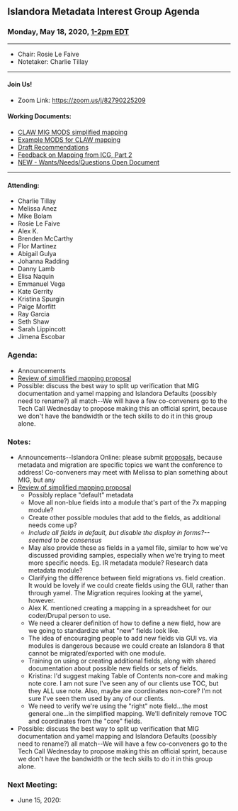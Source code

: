 ## Islandora Metadata Interest Group Agenda
### Monday, May 18, 2020, [1-2pm EDT](http://www.thetimezoneconverter.com/?t=1%20pm&tz=Toronto&)

---
* Chair: Rosie Le Faive
* Notetaker: Charlie Tillay
---

#### Join Us!
* Zoom Link: https://zoom.us/j/82790225209

#### Working Documents:
* [CLAW MIG MODS simplified mapping](https://docs.google.com/spreadsheets/d/18u2qFJ014IIxlVpM3JXfDEFccwBZcoFsjbBGpvL0jJI/edit#gid=0)
* [Example MODS for CLAW mapping](https://docs.google.com/spreadsheets/d/1C2Xie7HUDSgRT5v4ldoJvlNdoXz2GHAPvL3PE3TOKW8/edit#gid=1829081124)
* [Draft Recommendations](https://docs.google.com/document/d/15qSO9YcALtYSqd6CUuGx0t8FwUJ5pPwVPz0PA5rU898/edit#heading=h.f9r6knw0rjvu)
* [Feedback on Mapping from ICG, Part 2](https://docs.google.com/document/d/11OpqMMCXM1TFXgsr4yyTQ_cH9DabnD31p7JnuTRQl28/edit?invite=CMWvruEI&ts=5e66437f)
* [NEW - Wants/Needs/Questions Open Document](https://docs.google.com/document/d/12Kpb6826TNPzzMuyPS0sESa9TLnmljQmeioWbaPeEdA/edit)

---

#### Attending:

* Charlie Tillay
* Melissa Anez
* Mike Bolam
* Rosie Le Faive
* Alex K.
* Brenden McCarthy
* Flor Martinez
* Abigail Gulya
* Johanna Radding
* Danny Lamb
* Elisa Naquin
* Emmanuel Vega
* Kate Gerrity
* Kristina Spurgin
* Paige Morfitt
* Ray Garcia
* Seth Shaw
* Sarah Lippincott
* Jimena Escobar

### Agenda:
* Announcements
* [Review of simplified mapping proposal](https://docs.google.com/spreadsheets/d/1KLmd7bYbYcnfCod1R1odQqf17J4OYAy8EQeRrMBlaGs/edit#gid=849430170)
* Possible: discuss the best way to split up verification that MIG documentation and yamel mapping and Islandora Defaults (possibly need to rename?) all match--We will have a few co-conveners go to the Tech Call Wednesday to propose making this an official sprint, because we don't have the bandwidth or the tech skills to do it in this group alone.



### Notes:
* Announcements--Islandora Online: please submit [proposals](https://islandora.ca/content/islandora-online-topics-and-call-proposals), because metadata and migration are specific topics we want the conference to address! Co-conveners may meet with Melissa to plan something about MIG, but any
* [Review of simplified mapping proposal](https://docs.google.com/spreadsheets/d/1KLmd7bYbYcnfCod1R1odQqf17J4OYAy8EQeRrMBlaGs/edit#gid=849430170)
  * Possibly replace "default" metadata
  * Move all non-blue fields into a module that's part of the 7x mapping module?
  * Create other possible modules that add to the fields, as additional needs come up?
  * *Include all fields in default, but disable the display in forms?--seemed to be consensus*
  * May also provide these as fields in a yamel file, similar to how we've discussed providing samples, especially when we're trying to meet more specific needs. Eg. IR metadata module? Research data metadata module?
  * Clarifying the difference between field migrations vs. field creation. It would be lovely if we could create fields using the GUI, rather than through yamel. The Migration requires looking at the yamel, however.
  * Alex K. mentioned creating a mapping in a spreadsheet for our coder/Drupal person to use.
  * We need a clearer definition of how to define a new field, how are we going to standardize what "new" fields look like.
  * The idea of encouraging people to add new fields via GUI vs. via modules is dangerous because we could create an Islandora 8 that cannot be migrated/exported with one module.
  * Training on using or creating additional fields, along with shared documentation about possible new fields or sets of fields.
  * Kristina: I'd suggest making Table of Contents non-core and making note core. I am not sure I've seen any of our clients use TOC, but they ALL use note. Also, maybe are coordinates non-core? I'm not sure I've seen them used by any of our clients.
  * We need to verify we're using the "right" note field...the most general one...in the simplified mapping. We'll definitely remove TOC and coordinates from the "core" fields.
* Possible: discuss the best way to split up verification that MIG documentation and yamel mapping and Islandora Defaults (possibly need to rename?) all match--We will have a few co-conveners go to the Tech Call Wednesday to propose making this an official sprint, because we don't have the bandwidth or the tech skills to do it in this group alone.
  
### Next Meeting:
* June 15, 2020: 
